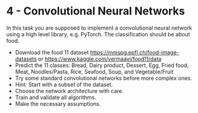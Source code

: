 # 4 - Convolutional Neural Networks

In this task you are supposed to implement a convolutional neural network using a high level library, e.g. PyTorch. 
The classification should be about food.

- Download the food 11 dataset https://mmspg.epfl.ch/food-image-datasets or https://www.kaggle.com/vermaavi/food11/data
- Predict the 11 classes: Bread, Dairy product, Dessert, Egg, Fried food, Meat, Noodles/Pasta, Rice, Seafood, Soup, and Vegetable/Fruit
- Try some standard convolutional networks before more complex ones.
- Hint: Start with a subset of the dataset.
- Choose the network architecture with care.
- Train and validate all algorithms.
- Make the necessary assumptions.

